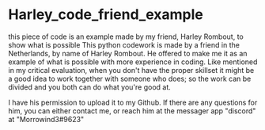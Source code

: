 # Harley_code_friend_example
this piece of code is an example made by my friend, Harley Rombout, to show what is possible
This python codework is made by a friend in the Netherlands, by name of Harley Rombout. He offered to make me it as an example of what is possible with more experience
in coding. Like mentioned in my critical evaluation, when you don't have the proper skillset it might be a good idea to work together with someone who does;
so the work can be divided and you both can do what you're good at. 

I have his permission to upload it to my Github.
If there are any questions for him, you can either contact me, or reach him at the messager app "discord" at "Morrowind3#9623"
